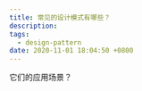 ```yaml
---
title: 常见的设计模式有哪些？
description:
tags:
  - design-pattern
date: 2020-11-01 18:04:50 +0800
---
```


它们的应用场景？
